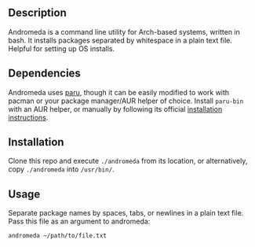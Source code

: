## Description
Andromeda is a command line utility for Arch-based systems, written in bash. It installs packages separated by whitespace in a plain text file. Helpful for setting up OS installs.
## Dependencies
Andromeda uses [paru](https://github.com/Morganamilo/paru), though it can be easily modified to work with pacman or your package manager/AUR helper of choice. Install `paru-bin` with an AUR helper, or manually by following its official [installation instructions](https://github.com/Morganamilo/paru#installation).
## Installation
Clone this repo and execute `./andromeda` from its location, or alternatively, copy `./andromeda` into `/usr/bin/`.
## Usage
Separate package names by spaces, tabs, or newlines in a plain text file. Pass this file as an argument to andromeda:
```bash
andromeda ~/path/to/file.txt
```
